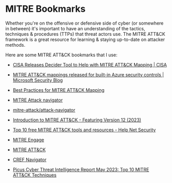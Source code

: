# MITRE Bookmarks

Whether you're on the offensive or defensive side of cyber (or somewhere in between) it's important to have an understanding of the tactics, techniques & procedures (TTPs) that threat actors use. The MITRE ATT&CK framework is a great resource for learning & staying up-to-date on attacker methods. 

Here are some MITRE ATT&CK bookmarks that I use:


* [CISA Releases Decider Tool to Help with MITRE ATT&CK Mapping | CISA](https://www.cisa.gov/news-events/alerts/2023/03/01/cisa-releases-decider-tool-help-mitre-attck-mapping)
  
* [MITRE ATT&CK mappings released for built-in Azure security controls | Microsoft Security Blog](https://www.microsoft.com/en-us/security/blog/2021/06/29/mitre-attck-mappings-released-for-built-in-azure-security-controls/)
  
* [Best Practices for MITRE ATT&CK Mapping](https://www.cisa.gov/sites/default/files/publications/Best%20Practices%20for%20MITRE%20ATTCK%20Mapping.pdf)
  
* [MITRE Attack navigator](https://mitre-attack.github.io/attack-navigator/)
  
* [mitre-attack/attack-navigator](https://github.com/mitre-attack/attack-navigator)
  
* [Introduction to MITRE ATT&CK - Featuring Version 12 (2023)](https://feedly.com/ahead/posts/introduction-to-mitre-attack-featuring-version-12-2023)
  
* [Top 10 free MITRE ATT&CK tools and resources - Help Net Security](https://www.helpnetsecurity.com/2022/12/05/top-10-free-mitre-attack-tools-resources/)
  
* [MITRE Engage](https://engage.mitre.org/)
  
* [MITRE ATT&CK](https://attack.mitre.org/)
  
* [CREF Navigator](https://crefnavigator.mitre.org/navigator)
  
* [Picus Cyber Threat Intelligence Report May 2023: Top 10 MITRE ATT&CK Techniques](https://www.picussecurity.com/resource/blog/cyber-threat-intelligence-report-may-2023?utm_campaign=MITRE%20Generic&utm_content=252943776&utm_medium=social&utm_source=twitter&hss_channel=tw-1126286964)
